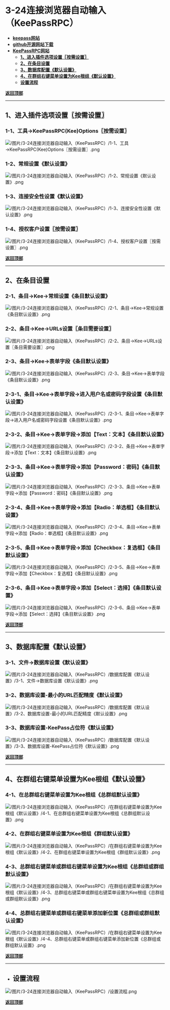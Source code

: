 # <a name="锚点0"></a>3-24连接浏览器自动输入（KeePassRPC）
- [**keepass网站**](https://keepass.info/plugins.html#keepassrpc)
- [**github开源网站下载**](https://github.com/kee-org/keepassrpc/releases)
- [**KeePassRPC网站**](https://www.kee.pm/)
	- <a href="#锚点1">**1、进入插件选项设置〖按需设置〗**</a>
	- <a href="#锚点2">**2、在条目设置**</a>
	- <a href="#锚点3">**3、数据库配置《默认设置》**</a>
	- <a href="#锚点4">**4、在群组右键菜单设置为Kee根组《默认设置》**</a>
	- <a href="#锚点5">**设置流程**</a>

<a name="锚点1"></a><a href="#锚点0">**返回顶部**</a>
______________________________________________________________________________
## 1、进入插件选项设置〖按需设置〗
### 1-1、工具→KeePassRPC(Kee)Options〖按需设置〗
<p><img src="/图片/3-24连接浏览器自动输入（KeePassRPC）/1-1、工具→KeePassRPC(Kee)Options〖按需设置〗.png" alt="/图片/3-24连接浏览器自动输入（KeePassRPC）/1-1、工具→KeePassRPC(Kee)Options〖按需设置〗.png"/></p>

### 1-2、常规设置《默认设置》
<p><img src="/图片/3-24连接浏览器自动输入（KeePassRPC）/1-2、常规设置《默认设置》.png" alt="/图片/3-24连接浏览器自动输入（KeePassRPC）/1-2、常规设置《默认设置》.png"/></p>

### 1-3、连接安全性设置《默认设置》
<p><img src="/图片/3-24连接浏览器自动输入（KeePassRPC）/1-3、连接安全性设置《默认设置》.png" alt="/图片/3-24连接浏览器自动输入（KeePassRPC）/1-3、连接安全性设置《默认设置》.png"/></p>

### 1-4、授权客户设置〖按需设置〗
<p><img src="/图片/3-24连接浏览器自动输入（KeePassRPC）/1-4、授权客户设置〖按需设置〗.png" alt="/图片/3-24连接浏览器自动输入（KeePassRPC）/1-4、授权客户设置〖按需设置〗.png"/></p>

<a name="锚点2"></a><a href="#锚点0">**返回顶部**</a>
______________________________________________________________________________
## 2、在条目设置
### 2-1、条目→Kee→常规设置《条目默认设置》
<p><img src="/图片/3-24连接浏览器自动输入（KeePassRPC）/2-1、条目→Kee→常规设置《条目默认设置》.png" alt="/图片/3-24连接浏览器自动输入（KeePassRPC）/2-1、条目→Kee→常规设置《条目默认设置》.png"/></p>

### 2-2、条目→Kee→URLs设置〖条目需要设置〗
<p><img src="/图片/3-24连接浏览器自动输入（KeePassRPC）/2-2、条目→Kee→URLs设置〖条目需要设置〗.png" alt="/图片/3-24连接浏览器自动输入（KeePassRPC）/2-2、条目→Kee→URLs设置〖条目需要设置〗.png"/></p>

### 2-3、条目→Kee→表单字段《条目默认设置》
<p><img src="/图片/3-24连接浏览器自动输入（KeePassRPC）/2-3、条目→Kee→表单字段《条目默认设置》.png" alt="/图片/3-24连接浏览器自动输入（KeePassRPC）/2-3、条目→Kee→表单字段《条目默认设置》.png"/></p>

### 2-3-1、条目→Kee→表单字段→进入用户名或密码字段设置《条目默认设置》
<p><img src="/图片/3-24连接浏览器自动输入（KeePassRPC）/2-3-1、条目→Kee→表单字段→进入用户名或密码字段设置《条目默认设置》.png" alt="/图片/3-24连接浏览器自动输入（KeePassRPC）/2-3-1、条目→Kee→表单字段→进入用户名或密码字段设置《条目默认设置》.png"/></p>

### 2-3-2、条目→Kee→表单字段→添加【Text：文本】《条目默认设置》
<p><img src="/图片/3-24连接浏览器自动输入（KeePassRPC）/2-3-2、条目→Kee→表单字段→添加【Text：文本】《条目默认设置》.png" alt="/图片/3-24连接浏览器自动输入（KeePassRPC）/2-3-2、条目→Kee→表单字段→添加【Text：文本】《条目默认设置》.png"/></p>

### 2-3-3、条目→Kee→表单字段→添加【Password：密码】《条目默认设置》
<p><img src="/图片/3-24连接浏览器自动输入（KeePassRPC）/2-3-3、条目→Kee→表单字段→添加【Password：密码】《条目默认设置》.png" alt="/图片/3-24连接浏览器自动输入（KeePassRPC）/2-3-3、条目→Kee→表单字段→添加【Password：密码】《条目默认设置》.png"/></p>

### 2-3-4、条目→Kee→表单字段→添加【Radio：单选框】《条目默认设置》
<p><img src="/图片/3-24连接浏览器自动输入（KeePassRPC）/2-3-4、条目→Kee→表单字段→添加【Radio：单选框】《条目默认设置》.png" alt="/图片/3-24连接浏览器自动输入（KeePassRPC）/2-3-4、条目→Kee→表单字段→添加【Radio：单选框】《条目默认设置》.png"/></p>

### 2-3-5、条目→Kee→表单字段→添加【Checkbox：复选框】《条目默认设置》
<p><img src="/图片/3-24连接浏览器自动输入（KeePassRPC）/2-3-5、条目→Kee→表单字段→添加【Checkbox：复选框】《条目默认设置》.png" alt="/图片/3-24连接浏览器自动输入（KeePassRPC）/2-3-5、条目→Kee→表单字段→添加【Checkbox：复选框】《条目默认设置》.png"/></p>

### 2-3-6、条目→Kee→表单字段→添加【Select：选择】《条目默认设置》
<p><img src="/图片/3-24连接浏览器自动输入（KeePassRPC）/2-3-6、条目→Kee→表单字段→添加【Select：选择】《条目默认设置》.png" alt="/图片/3-24连接浏览器自动输入（KeePassRPC）/2-3-6、条目→Kee→表单字段→添加【Select：选择】《条目默认设置》.png"/></p>

<a name="锚点3"></a><a href="#锚点0">**返回顶部**</a>
______________________________________________________________________________
## 3、数据库配置《默认设置》
### 3-1、文件→数据库设置《默认设置》
<p><img src="/图片/3-24连接浏览器自动输入（KeePassRPC）/数据库配置《默认设置》/3-1、文件→数据库设置《默认设置》.png" alt="/图片/3-24连接浏览器自动输入（KeePassRPC）/数据库配置《默认设置》/3-1、文件→数据库设置《默认设置》.png"/></p>

### 3-2、数据库设置-最小的URL匹配精度《默认设置》
<p><img src="/图片/3-24连接浏览器自动输入（KeePassRPC）/数据库配置《默认设置》/3-2、数据库设置-最小的URL匹配精度《默认设置》.png" alt="/图片/3-24连接浏览器自动输入（KeePassRPC）/数据库配置《默认设置》/3-2、数据库设置-最小的URL匹配精度《默认设置》.png"/></p>

### 3-3、数据库设置-KeePass占位符《默认设置》
<p><img src="/图片/3-24连接浏览器自动输入（KeePassRPC）/数据库配置《默认设置》/3-3、数据库设置-KeePass占位符《默认设置》.png" alt="/图片/3-24连接浏览器自动输入（KeePassRPC）/数据库配置《默认设置》/3-3、数据库设置-KeePass占位符《默认设置》.png"/></p>

<a name="锚点4"></a><a href="#锚点0">**返回顶部**</a>
______________________________________________________________________________
## 4、在群组右键菜单设置为Kee根组《默认设置》
### 4-1、在总群组右键菜单设置为Kee根组《总群组默认设置》
<p><img src="/图片/3-24连接浏览器自动输入（KeePassRPC）/在群组右键菜单设置为Kee根组《默认设置》/4-1、在总群组右键菜单设置为Kee根组《总群组默认设置》.png" alt="/图片/3-24连接浏览器自动输入（KeePassRPC）/在群组右键菜单设置为Kee根组《默认设置》/4-1、在总群组右键菜单设置为Kee根组《总群组默认设置》.png"/></p>

### 4-2、在群组右键菜单设置为Kee根组《群组默认设置》
<p><img src="/图片/3-24连接浏览器自动输入（KeePassRPC）/在群组右键菜单设置为Kee根组《默认设置》/4-2、在群组右键菜单设置为Kee根组《群组默认设置》.png" alt="/图片/3-24连接浏览器自动输入（KeePassRPC）/在群组右键菜单设置为Kee根组《默认设置》/4-2、在群组右键菜单设置为Kee根组《群组默认设置》.png"/></p>

### 4-3、总群组右键菜单或群组右键菜单设置为Kee根组《总群组或群组默认设置》
<p><img src="/图片/3-24连接浏览器自动输入（KeePassRPC）/在群组右键菜单设置为Kee根组《默认设置》/4-3、总群组右键菜单或群组右键菜单设置为Kee根组《总群组或群组默认设置》.png" alt="/图片/3-24连接浏览器自动输入（KeePassRPC）/在群组右键菜单设置为Kee根组《默认设置》/4-3、总群组右键菜单或群组右键菜单设置为Kee根组《总群组或群组默认设置》.png"/></p>

### 4-4、总群组右键菜单或群组右键菜单添加新位置《总群组或群组默认设置》
<p><img src="/图片/3-24连接浏览器自动输入（KeePassRPC）/在群组右键菜单设置为Kee根组《默认设置》/4-4、总群组右键菜单或群组右键菜单添加新位置《总群组或群组默认设置》.png" alt="/图片/3-24连接浏览器自动输入（KeePassRPC）/在群组右键菜单设置为Kee根组《默认设置》/4-4、总群组右键菜单或群组右键菜单添加新位置《总群组或群组默认设置》.png"/></p>

<a name="锚点5"></a><a href="#锚点0">**返回顶部**</a>
______________________________________________________________________________
- ## 设置流程
<p><img src="/图片/3-24连接浏览器自动输入（KeePassRPC）/设置流程.png" alt="/图片/3-24连接浏览器自动输入（KeePassRPC）/设置流程.png"/></p>

<a href="#锚点0">**返回顶部**</a>